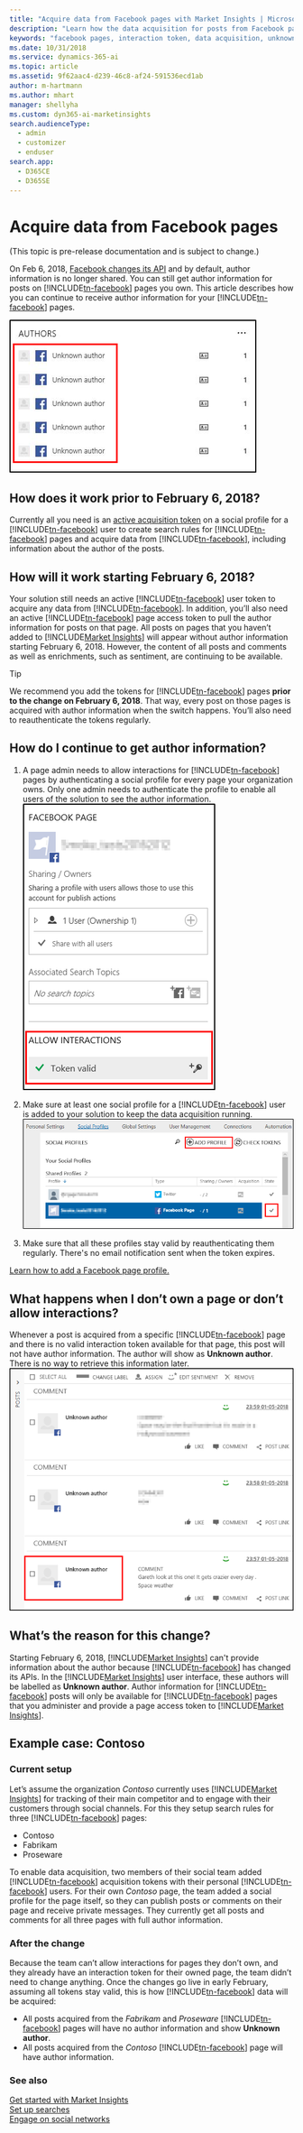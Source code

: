 ```yaml
---
title: "Acquire data from Facebook pages with Market Insights | Microsoft Docs"
description: "Learn how the data acquisition for posts from Facebook pages works in Market Insights."
keywords: "facebook pages, interaction token, data acquisition, unknown author"
ms.date: 10/31/2018
ms.service: dynamics-365-ai
ms.topic: article
ms.assetid: 9f62aac4-d239-46c8-af24-591536ecd1ab
author: m-hartmann
ms.author: mhart
manager: shellyha
ms.custom: dyn365-ai-marketinsights
search.audienceType: 
  - admin
  - customizer
  - enduser
search.app: 
  - D365CE
  - D365SE
---
```


# Acquire data from Facebook pages

(This topic is pre-release documentation and is subject to change.)

On Feb 6, 2018, [Facebook changes its API](https://developers.facebook.com/ads/blog/post/2017/11/07/marketing-api-v211/) and by default, author information is no longer shared. You can still get author information for posts on [!INCLUDE[tn-facebook](../includes/tn-facebook.md)] pages you own. This article describes how you can continue to receive author information for your [!INCLUDE[tn-facebook](../includes/tn-facebook.md)] pages.  

![author widget in market insights listing unknown authors](media/authors-widget-unknown-author.png "Author widget in Market Insights listing unknown authors")
 
## How does it work prior to February 6, 2018?

Currently all you need is an [active acquisition token](manage-access-tokens.md#tokens-for-data-acquisition) on a social profile for a [!INCLUDE[tn-facebook](../includes/tn-facebook.md)] user to create search rules for [!INCLUDE[tn-facebook](../includes/tn-facebook.md)] pages and acquire data from [!INCLUDE[tn-facebook](../includes/tn-facebook.md)], including information about the author of the posts.

## How will it work starting February 6, 2018?

Your solution still needs an active [!INCLUDE[tn-facebook](../includes/tn-facebook.md)] user token to acquire any data from [!INCLUDE[tn-facebook](../includes/tn-facebook.md)]. In addition, you’ll also need an active [!INCLUDE[tn-facebook](../includes/tn-facebook.md)] page access token to pull the author information for posts on that page. All posts on pages that you haven’t added to [!INCLUDE[Market Insights](../includes/pn-market-insights-short.md)] will appear without author information starting February 6, 2018. However, the content of all posts and comments as well as enrichments, such as sentiment, are continuing to be available.


> [!TIP]
> We recommend you add the tokens for [!INCLUDE[tn-facebook](../includes/tn-facebook.md)] pages **prior to the change on February 6, 2018**. That way, every post on those pages is acquired with author information when the switch happens. You’ll also need to reauthenticate the tokens regularly. 

## How do I continue to get author information?

1. A page admin needs to allow interactions for [!INCLUDE[tn-facebook](../includes/tn-facebook.md)] pages by authenticating a social profile for every page your organization owns. Only one admin needs to authenticate the profile to enable all users of the solution to see the author information.      
   ![valid interaction token for a facebook page in market insights](media/allow-interactions.png "Valid interaction token for a Facebook page in Market Insights")
 
2. Make sure at least one social profile for a [!INCLUDE[tn-facebook](../includes/tn-facebook.md)] user is added to your solution to keep the data acquisition running.   
   ![control to add a social profile in market insights](media/add-social-profile.png "Control to add a social profile in Market Insights")
 
3. Make sure that all these profiles stay valid by reauthenticating them regularly. There's no email notification sent when the token expires.

[Learn how to add a Facebook page profile.](manage-social-profiles.md)

## What happens when I don’t own a page or don’t allow interactions?

Whenever a post is acquired from a specific [!INCLUDE[tn-facebook](../includes/tn-facebook.md)] page and there is no valid interaction token available for that page, this post will not have author information. The author will show as **Unknown author**. There is no way to retrieve this information later.    
![unknown authors in a post list in market insights](media/unknown-author-post-list.png "Unknown authors in a post list in Market Insights")

## What’s the reason for this change?

Starting February 6, 2018, [!INCLUDE[Market Insights](../includes/pn-market-insights-short.md)] can't provide information about the author because [!INCLUDE[tn-facebook](../includes/tn-facebook.md)] has changed its APIs. In the [!INCLUDE[Market Insights](../includes/pn-market-insights-short.md)] user interface, these authors will be labelled as **Unknown author**. Author information for [!INCLUDE[tn-facebook](../includes/tn-facebook.md)] posts will only be available for [!INCLUDE[tn-facebook](../includes/tn-facebook.md)] pages that you administer and provide a page access token to [!INCLUDE[Market Insights](../includes/pn-market-insights-short.md)]. 

## Example case: Contoso

### Current setup 

Let’s assume the organization *Contoso* currently uses [!INCLUDE[Market Insights](../includes/pn-market-insights-short.md)] for tracking of their main competitor and to engage with their customers through social channels. For this they setup search rules for three [!INCLUDE[tn-facebook](../includes/tn-facebook.md)] pages:
- Contoso
- Fabrikam
- Proseware

To enable data acquisition, two members of their social team added [!INCLUDE[tn-facebook](../includes/tn-facebook.md)] acquisition tokens with their personal [!INCLUDE[tn-facebook](../includes/tn-facebook.md)] users.
For their own *Contoso* page, the team added a social profile for the page itself, so they can publish posts or comments on their page and receive private messages. 
They currently get all posts and comments for all three pages with full author information.

### After the change 

Because the team can’t allow interactions for pages they don’t own, and they already have an interaction token for their owned page, the team didn’t need to change anything.
Once the changes go live in early February, assuming all tokens stay valid, this is how [!INCLUDE[tn-facebook](../includes/tn-facebook.md)] data will be acquired: 
- All posts acquired from the *Fabrikam* and *Proseware* [!INCLUDE[tn-facebook](../includes/tn-facebook.md)] pages will have no author information and show **Unknown author**.
- All posts acquired from the *Contoso* [!INCLUDE[tn-facebook](../includes/tn-facebook.md)] page will have author information.

### See also

[Get started with Market Insights  ](get-started.md)  
[Set up searches](set-up-searches.md)    
[Engage on social networks](engage-on-social-networks.md)
